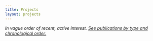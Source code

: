 ```yaml
---
title: Projects
layout: projects
---
```


*In vague order of recent, active interest. [See publications by type and chronological order.](/research)*

